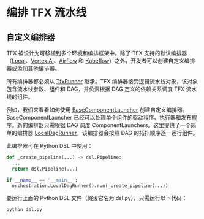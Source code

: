 # 编排 TFX 流水线

## 自定义编排器

TFX 被设计为可移植到多个环境和编排框架中。除了 TFX 支持的默认编排器（[Local](local_orchestrator.md)、[Vertex AI](vertex.md)、[Airflow](airflow.md) 和 [Kubeflow](kubeflow.md)）之外，开发者可以创建自定义编排器或添加其他编排器。

所有编排器都必须从 [TfxRunner](https://github.com/tensorflow/tfx/blob/master/tfx/orchestration/tfx_runner.py) 继承。TFX 编排器接受逻辑流水线对象，该对象包含流水线参数、组件和 DAG，并负责根据 DAG 定义的依赖关系调度 TFX 流水线的组件。

例如，我们来看看如何使用 [BaseComponentLauncher](https://github.com/tensorflow/tfx/blob/master/tfx/orchestration/launcher/base_component_launcher.py) 创建自定义编排器。BaseComponentLauncher 已经可以处理单个组件的驱动程序、执行器和发布程序。新的编排器只需根据 DAG 调度 ComponentLaunchers。这里提供了一个简单的编排器 [LocalDagRunner](https://github.com/tensorflow/tfx/blob/master/tfx/orchestration/local/local_dag_runner.py)，该编排器会按照 DAG 的拓扑顺序逐一运行组件。

此编排器可在 Python DSL 中使用：

```python
def _create_pipeline(...) -> dsl.Pipeline:
  ...
  return dsl.Pipeline(...)

if __name__ == '__main__':
  orchestration.LocalDagRunner().run(_create_pipeline(...))
```

要运行上面的 Python DSL 文件（假设它名为 dsl.py），只需运行以下代码：

```bash
python dsl.py
```
